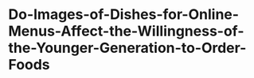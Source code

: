 # Do-Images-of-Dishes-for-Online-Menus-Affect-the-Willingness-of-the-Younger-Generation-to-Order-Foods